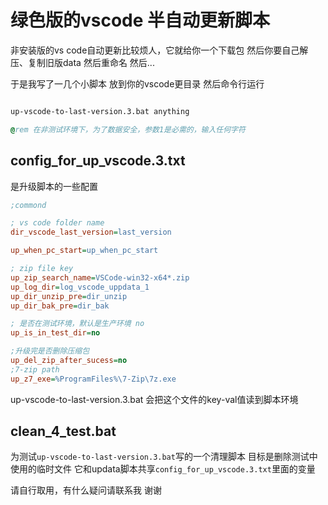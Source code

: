 # 绿色版的vscode 半自动更新脚本

非安装版的vs code自动更新比较烦人，它就给你一个下载包
然后你要自己解压、复制旧版data
然后重命名
然后...

于是我写了一几个小脚本
放到你的vscode更目录
然后命令行运行

```bat

up-vscode-to-last-version.3.bat anything

@rem 在非测试环境下，为了数据安全，参数1是必需的，输入任何字符
```

## config_for_up_vscode.3.txt
是升级脚本的一些配置
```ini
;commond

; vs code folder name
dir_vscode_last_version=last_version

up_when_pc_start=up_when_pc_start

; zip file key
up_zip_search_name=VSCode-win32-x64*.zip
up_log_dir=log_vscode_uppdata_1
up_dir_unzip_pre=dir_unzip
up_dir_bak_pre=dir_bak

; 是否在测试环境，默认是生产环境 no
up_is_in_test_dir=no

;升级完是否删除压缩包
up_del_zip_after_sucess=no
;7-zip path
up_z7_exe=%ProgramFiles%\7-Zip\7z.exe

```

up-vscode-to-last-version.3.bat 
会把这个文件的key-val值读到脚本环境

##  clean_4_test.bat

为测试`up-vscode-to-last-version.3.bat`写的一个清理脚本
目标是删除测试中使用的临时文件
它和updata脚本共享`config_for_up_vscode.3.txt`里面的变量

请自行取用，有什么疑问请联系我
谢谢


